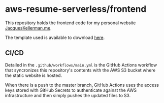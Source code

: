 # aws-resume-serverless/frontend

This repository holds the frontend code for my personal website [JacquesKellerman.me](https://jacqueskellerman.me).

The template used is available to download [here](https://www.styleshout.com/free-templates/ceevee/).

## CI/CD
Detailed in the `.github/workflows/main.yml` is the GitHub Actions workflow that syncronizes this repository's contents with the AWS S3 bucket where the static website is hosted. 

When there is a push to the master branch, GitHub Actions uses the access keys stored with GitHub Secrets to authenticate against the AWS infrastructure and then simply pushes the updated files to S3.
